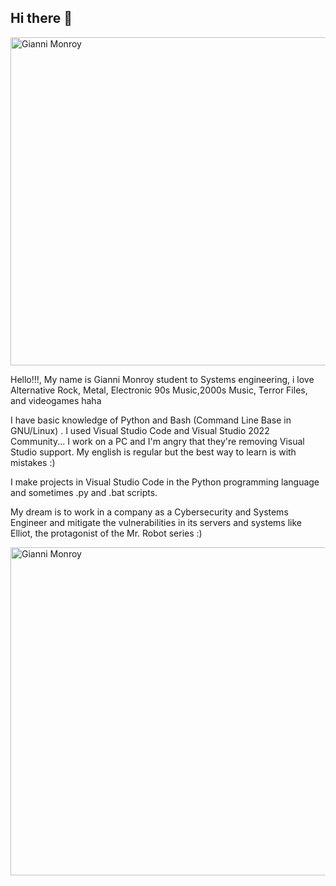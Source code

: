 ## Hi there 👋

<img width="525" alt="Gianni Monroy" src="https://github.com/user-attachments/assets/2013151b-6b58-4e64-9e18-94173f0dbe34">


Hello!!!, My name is Gianni Monroy student to Systems engineering, i love Alternative Rock, Metal, Electronic 90s Music,2000s Music, Terror Files, and videogames haha

I have basic knowledge of Python and Bash (Command Line Base in GNU/Linux) . I used Visual Studio Code and Visual Studio 2022 Community... I work on a PC and I'm angry that they're removing Visual Studio support. My english is regular but the best way to learn is with mistakes :)

I make projects in Visual Studio Code in the Python programming language and sometimes .py and .bat scripts.

My dream is to work in a company as a Cybersecurity and Systems Engineer and mitigate the vulnerabilities in its servers and systems like Elliot, the protagonist of the Mr. Robot series :) 


<img width="525" alt="Gianni Monroy" src="https://github.com/user-attachments/assets/e06ce509-fb47-4ef9-ad77-810a1fbf4b7b">
